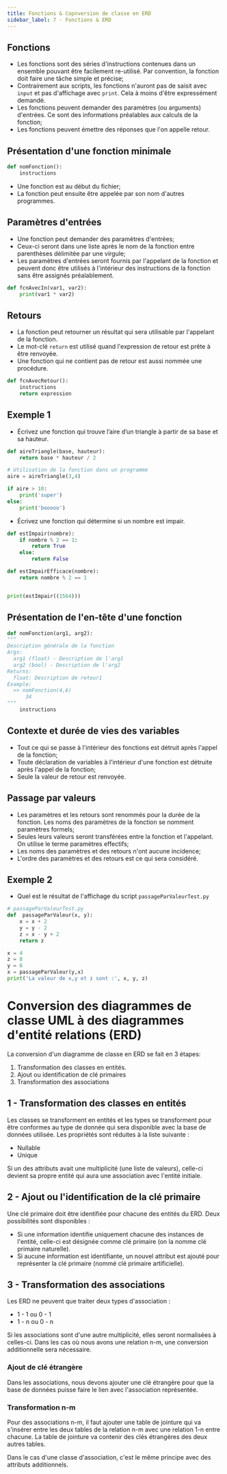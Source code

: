 ```yaml
---
title: Fonctions & Copnversion de classe en ERD
sidebar_label: 7 - Fonctions & ERD
---
```


## Fonctions
* Les fonctions sont des séries d'instructions contenues dans un ensemble pouvant être facilement re-utilisé. Par convention, la fonction doit faire une tâche simple et précise;
* Contrairement aux scripts, les fonctions n'auront pas de saisit avec `input` et pas d'affichage avec `print`. Cela à moins d'être expressément demandé.
* Les fonctions peuvent demander des paramètres (ou arguments) d'entrées. Ce sont des informations préalables aux calculs de la fonction;
* Les fonctions peuvent émettre des réponses que l'on appelle retour.

## Présentation d'une fonction minimale
~~~python
def nomFonction():
    instructions

~~~

* Une fonction est au début du fichier;
* La fonction peut ensuite être appelée par son nom d'autres programmes.

## Paramètres d'entrées
* Une fonction peut demander des paramètres d'entrées;
* Ceux-ci seront dans une liste après le nom de la fonction entre parenthèses délimitée par une virgule;
* Les paramètres d'entrées seront fournis par l'appelant de la fonction et peuvent donc être utilisés à l'intérieur des instructions de la fonction sans être assignés préalablement.

~~~python
def fcnAvecIn(var1, var2):
    print(var1 * var2)

~~~

## Retours
* La fonction peut retourner un résultat qui sera utilisable par l'appelant de la fonction.
* Le mot-clé `return` est utilisé quand l'expression de retour est prête à être renvoyée.
* Une fonction qui ne contient pas de retour est aussi nommée une procédure.

~~~python
def fcnAvecRetour():
    instructions
    return expression
~~~

## Exemple 1
* Écrivez une fonction qui trouve l’aire d’un triangle à partir de sa base et sa hauteur.

~~~python
def aireTriangle(base, hauteur):
    return base * hauteur / 2

# Utilisation de la fonction dans un programme
aire = aireTriangle(3,4)

if aire > 10:
    print('super')
else:
    print('booooo')
~~~

* Écrivez une fonction qui détermine si un nombre est impair.

~~~python
def estImpair(nombre):
    if nombre % 2 == 1:
        return True
    else:
        return False

def estImpairEfficace(nombre):
    return nombre % 2 == 1


print(estImpair((1564)))
~~~

## Présentation de l'en-tête d'une fonction
~~~python
def nomFonction(arg1, arg2):
"""
Description générale de la fonction
Args:
  arg1 (float) - Description de l'arg1
  arg2 (bool) - Description de l'arg2
Returns:
  float: Description de retour1
Example:
  >> nomFonction(4,6)
      34
"""
    instructions
~~~

## Contexte et durée de vies des variables
* Tout ce qui se passe à l'intérieur des fonctions est détruit après l'appel de la fonction;
* Toute déclaration de variables à l'intérieur d'une fonction est détruite après l'appel de la fonction;
* Seule la valeur de retour est renvoyée.

## Passage par valeurs
* Les paramètres et les retours sont renommés pour la durée de la fonction. Les noms des paramètres de la fonction se nomment paramètres formels;
* Seules leurs valeurs seront transférées entre la fonction et l'appelant. On utilise le terme paramètres effectifs;
* Les noms des paramètres et des retours n'ont aucune incidence;
* L'ordre des paramètres et des retours est ce qui sera considéré.

## Exemple 2
* Quel est le résultat de l'affichage du script `passageParValeurTest.py`

~~~python
# passageParValeurTest.py
def  passageParValeur(x, y):
    x = x + 2
    y = y - 2
    z = x - y + 2
    return z

x = 4
z = 8
y = 6
x = passageParValeur(y,x)
print('La valeur de x,y et z sont :', x, y, z)
~~~

# Conversion des diagrammes de classe UML à des diagrammes d'entité relations (ERD)

La conversion d'un diagramme de classe en ERD se fait en 3 étapes:

1. Transformation des classes en entités.
2. Ajout ou identification de clé primaires
3. Transformation des associations

## 1 - Transformation des classes en entités

Les classes se transforment en entités et les types se transforment pour être conformes au type de donnée qui sera disponible avec la base de données utilisée. Les propriétés sont réduites à la liste suivante :

* Nullable
* Unique

Si un des attributs avait une multiplicité (une liste de valeurs), celle-ci devient sa propre entité qui aura une association avec l'entité initiale.

## 2 - Ajout ou l'identification de la clé primaire

Une clé primaire doit être identifiée pour chacune des entités du ERD. Deux possibilités sont disponibles :

* Si une information identifie uniquement chacune des instances de l'entité, celle-ci est désignée comme clé primaire (on la nomme clé primaire naturelle).
* Si aucune information est identifiante, un nouvel attribut est ajouté pour représenter la clé primaire (nommé clé primaire artificielle).

## 3 - Transformation des associations
Les ERD ne peuvent que traiter deux types d'association :

* 1 - 1 ou 0 - 1
* 1 - n ou 0 - n

Si les associations sont d'une autre multiplicité, elles seront normalisées à celles-ci. Dans les cas où nous avons une relation n-m, une conversion additionnelle sera nécessaire.

### Ajout de clé étrangère

Dans les associations, nous devons ajouter une clé étrangère pour que la base de données puisse faire le lien avec l'association représentée.

### Transformation n-m

Pour des associations n-m, il faut ajouter une table de jointure qui va s'insérer entre les deux tables de la relation n-m avec une relation 1-n entre chacune. La table de jointure va contenir des clés étrangères des deux autres tables.

Dans le cas d'une classe d'association, c'est le même principe avec des attributs additionnels.

